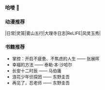 ### 哈喽 👋

### 动漫推荐
|日常|灵笼|雾山五行|大理寺日志|ReLIFE|风灵玉秀|

### 书籍推荐
- 掌控：开启不疲惫、不焦虑的人生 —— 张展晖
- 幸福的方法 —— 泰勒·本·沙哈尔
- 长安十二时辰 —— 马伯庸
- 浪花少年侦探团 —— 东野圭吾
- 再见了，忍老师 —— 东野圭吾

<!--
**Urchinzhou/Urchinzhou** is a ✨ _special_ ✨ repository because its `README.md` (this file) appears on your GitHub profile.

Here are some ideas to get you started:

- 🔭 I’m currently working on ...
- 🌱 I’m currently learning ...
- 👯 I’m looking to collaborate on ...
- 🤔 I’m looking for help with ...
- 💬 Ask me about ...
- 📫 How to reach me: ...
- 😄 Pronouns: ...
- ⚡ Fun fact: ...
-->
